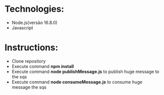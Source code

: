 Technologies:
================
- Node.js(versão 16.8.0)
- Javascript 


Instructions:
=================

- Clone repository
- Execute command **npm install**
- Execute command **node publishMessage.js** to publish huge message to the sqs
- Execute command **node consumeMessage.js** to consume huge message the sqs